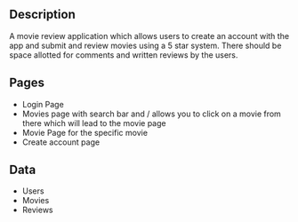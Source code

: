 ## Description
A movie review application which allows users to create an account with the app and submit and review movies using a 5 star system. There should be space allotted for comments and written reviews  by the users. 

## Pages
- Login Page
- Movies page with search bar and / allows you to click on a movie from there which will lead to the movie page
- Movie Page for the specific movie
- Create account page 

## Data
- Users
- Movies
- Reviews


